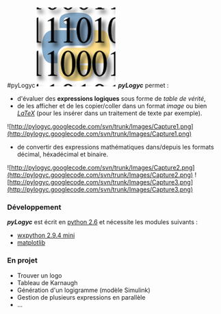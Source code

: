 #pyLogyc![ressources/pyLogyc_logo.png](ressources/pyLogyc_logo.png)
_**pyLogyc**_ permet :
  * d'évaluer des **expressions logiques** sous forme de _table de vérité_,
  * de les afficher et de les copier/coller dans un format _image_ ou bien _[LaTeX](http://www.latex-project.org/)_ (pour les insérer dans un traitement de texte par exemple).

![http://pylogyc.googlecode.com/svn/trunk/Images/Capture1.png](http://pylogyc.googlecode.com/svn/trunk/Images/Capture1.png)
  * de convertir des expressions mathématiques dans/depuis les formats décimal, héxadécimal et binaire.

![http://pylogyc.googlecode.com/svn/trunk/Images/Capture2.png](http://pylogyc.googlecode.com/svn/trunk/Images/Capture2.png)
![http://pylogyc.googlecode.com/svn/trunk/Images/Capture3.png](http://pylogyc.googlecode.com/svn/trunk/Images/Capture3.png)

### Développement ###
_**pyLogyc**_ est écrit en [python 2.6](http://www.python.org/ftp/python/2.6.6/python-2.6.6.msi) et nécessite les modules suivants :
  * [wxpython 2.9.4 mini](http://wxpython.org/)
  * [matplotlib](http://matplotlib.org/)

### En projet ###
  * Trouver un logo
  * Tableau de Karnaugh
  * Génération d'un logigramme (modèle Simulink)
  * Gestion de plusieurs expressions en parallèle
  * ...
